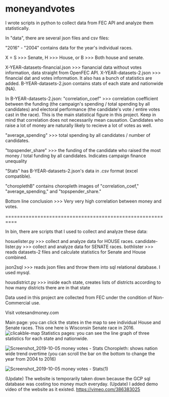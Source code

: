 # moneyandvotes
I wrote scripts in python to collect data from FEC API and analyze them statistically. 

In "data", there are several json files and csv files:

"2016" - "2004" contains data for the year's individual races. 

X = S >>> Senate, H >>> House, or B >>> Both house and senate.

X-YEAR-datasets-financial.json >>> fianancial data without votes information, data straight from OpenFEC API.
X-YEAR-datasets-2.json >>> financial dat and votes information. It also has a bunch of statistics are added. 
B-YEAR-datasets-2.json contains stats of each state and nationwide (NA).

In B-YEAR-datasets-2.json: 
"correlation_coef" >>> correlation coefficient between the funding (the campaign's spending / total spending by all candidates) and electoral performance (the candidate's vote / entire votes cast in the race). This is the main statistical figure in this project. Keep in mind that correlation does not necessarily mean causation. Candidates who raise a lot of money are naturally likely to recieve a lot of votes as well. 

"average_spending" >>> total spending by all candidates / number of candidates. 

"topspender_share" >>> the funding of the candidate who raised the most money / total funding by all candidates. Indicates campaign finance unequality

"Stats" has B-YEAR-datasets-2.json's data in .csv format (excel compatible).

"choroplethB" contains choropleth images of "correlation_coef," "average_spending," and "topspender_share." 

Bottom line conclusion >>> Very very high correlation between money and votes.

==========================================================

In bin, there are scripts that I used to collect and analyze these data:

hosuelister.py >>> collect and analyze data for HOUSE races.
candidate-lister.py >>> collect and analyze data for SENATE races.
bothlister >>> reads datasets-2 files and calculate statistics for Senate and House combined.

json2sql >>> reads json files and throw them into sql relational database. I used mysql.

housdistrict.py >>> inside each state, creates lists of districts according to how many districts there are in that state 


Data used in this project are collected from FEC under the condition of Non-Commercial use.

Visit votesandmoney.com

Main page: you can click the states in the map to see individual House and Senate races. This one here is Wisconsin Senate race in 2016.
![clicakble-map](https://user-images.githubusercontent.com/28686892/64263100-baa18380-cef4-11e9-9e6e-7940fdbb0abc.png)
Statistics pages: you can see the line graph of three statistics for each state and nationwide. 

![Screenshot_2019-10-05 money votes - Stats](https://user-images.githubusercontent.com/28686892/66262820-9cf26300-e7ad-11e9-8d26-be1f341a0d0f.png)
Choropleth: shows nation wide trend overtime (you can scroll the bar on the bottom to change the year from 2004 to 2016)

![Screenshot_2019-10-05 money votes - Stats(1)](https://user-images.githubusercontent.com/28686892/66262856-3c175a80-e7ae-11e9-8c3a-4a858fcf8076.png)



(Update)
The website is temporarily taken down because the GCP sql database was costing too money much everyday.
(Update) I added demo video of the website as it existed.
https://vimeo.com/386383025



